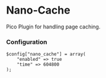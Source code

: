 # Nano-Cache

Pico Plugin for handling page caching. 

### Configuration

	$config["nano_cache"] = array(
		"enabled" => true
		"time" => 604800
	);